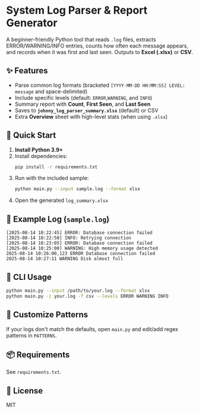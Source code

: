 # System Log Parser & Report Generator

A beginner-friendly Python tool that reads `.log` files, extracts ERROR/WARNING/INFO entries,
counts how often each message appears, and records when it was first and last seen.
Outputs to **Excel (.xlsx)** or **CSV**.

## ✨ Features
- Parse common log formats (bracketed `[YYYY-MM-DD HH:MM:SS] LEVEL: message` and space-delimited)
- Include specific levels (default: `ERROR`,`WARNING`, and `INFO`)
- Summary report with **Count**, **First Seen**, and **Last Seen**
- Saves to **`johnny_log_parser_summary.xlsx`** (default) or CSV
- Extra **Overview** sheet with high-level stats (when using `.xlsx`)

## 🚀 Quick Start
1. **Install Python 3.9+**
2. Install dependencies:
   ```bash
   pip install -r requirements.txt
   ```
3. Run with the included sample:
   ```bash
   python main.py --input sample.log --format xlsx
   ```
4. Open the generated `log_summary.xlsx`

## 🧪 Example Log (`sample.log`)
```
[2025-08-14 10:22:45] ERROR: Database connection failed
[2025-08-14 10:22:50] INFO: Retrying connection
[2025-08-14 10:23:05] ERROR: Database connection failed
[2025-08-14 10:25:00] WARNING: High memory usage detected
2025-08-14 10:26:00,123 ERROR Database connection failed
2025-08-14 10:27:11 WARNING Disk almost full
```

## 🧭 CLI Usage
```bash
python main.py --input /path/to/your.log --format xlsx
python main.py -i your.log -f csv --levels ERROR WARNING INFO
```

## 🧩 Customize Patterns
If your logs don't match the defaults, open `main.py` and edit/add regex patterns in `PATTERNS`.

## 📦 Requirements
See `requirements.txt`.

## 📄 License
MIT
